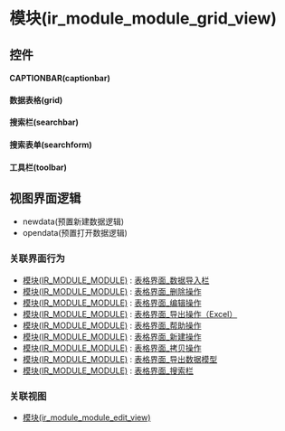 # 模块(ir_module_module_grid_view)  <!-- {docsify-ignore-all} -->



## 控件
#### CAPTIONBAR(captionbar)
#### 数据表格(grid)
#### 搜索栏(searchbar)
#### 搜索表单(searchform)
#### 工具栏(toolbar)

## 视图界面逻辑
  * newdata(预置新建数据逻辑)
  * opendata(预置打开数据逻辑)


### 关联界面行为
  * [模块(IR_MODULE_MODULE)](module/base/ir_module_module) : [表格界面_数据导入栏](module/base/ir_module_module#界面行为)
  * [模块(IR_MODULE_MODULE)](module/base/ir_module_module) : [表格界面_删除操作](module/base/ir_module_module#界面行为)
  * [模块(IR_MODULE_MODULE)](module/base/ir_module_module) : [表格界面_编辑操作](module/base/ir_module_module#界面行为)
  * [模块(IR_MODULE_MODULE)](module/base/ir_module_module) : [表格界面_导出操作（Excel）](module/base/ir_module_module#界面行为)
  * [模块(IR_MODULE_MODULE)](module/base/ir_module_module) : [表格界面_帮助操作](module/base/ir_module_module#界面行为)
  * [模块(IR_MODULE_MODULE)](module/base/ir_module_module) : [表格界面_新建操作](module/base/ir_module_module#界面行为)
  * [模块(IR_MODULE_MODULE)](module/base/ir_module_module) : [表格界面_拷贝操作](module/base/ir_module_module#界面行为)
  * [模块(IR_MODULE_MODULE)](module/base/ir_module_module) : [表格界面_导出数据模型](module/base/ir_module_module#界面行为)
  * [模块(IR_MODULE_MODULE)](module/base/ir_module_module) : [表格界面_搜索栏](module/base/ir_module_module#界面行为)

### 关联视图
  * [模块(ir_module_module_edit_view)](app/view/ir_module_module_edit_view)

<script>
 const { createApp } = Vue
  createApp({
    data() {
      return {

      }
    }
  }).use(ElementPlus).mount('#app')
</script>